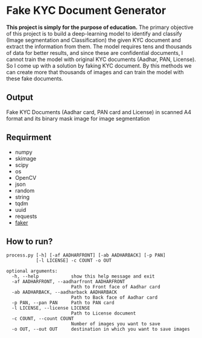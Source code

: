 # Fake KYC Document Generator
**This project is simply for the purpose of education.** The primary objective of this project is to build a deep-learning model to identify and classify (Image segmentation and Classification) the given KYC document and extract the information from them. The model requires tens and thousands of data for better results, and since these are confidential documents, I cannot train the model with original KYC documents (Aadhar, PAN, License). So I come up with a solution by faking KYC document. By this methods we can create more that thousands of images and can train the model with these fake documents.

## Output
Fake KYC Documents (Aadhar card, PAN card and License) in scanned A4 format and its binary mask image for image segmentation

## Requirment
* numpy
* skimage
* scipy
* os
* OpenCV
* json
* random
* string
* tqdm
* uuid
* requests
* [faker](https://pypi.org/project/Faker/)

## How to run?

```
process.py [-h] [-af AADHARFRONT] [-ab AADHARBACK] [-p PAN]
           [-l LICENSE] -c COUNT -o OUT

optional arguments:
  -h, --help            show this help message and exit
  -af AADHARFRONT, --aadharfront AADHARFRONT
                        Path to Front face of Aadhar card
  -ab AADHARBACK, --aadharback AADHARBACK
                        Path to Back face of Aadhar card
  -p PAN, --pan PAN     Path to PAN card
  -l LICENSE, --license LICENSE
                        Path to License document
  -c COUNT, --count COUNT
                        Number of images you want to save
  -o OUT, --out OUT     destination in which you want to save images
```
